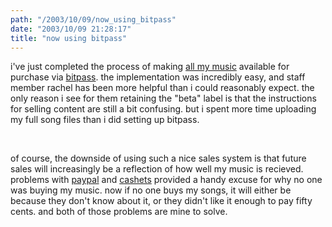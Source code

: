 ```yaml
---
path: "/2003/10/09/now_using_bitpass" 
date: "2003/10/09 21:28:17" 
title: "now using bitpass" 
---
```

<p>i've just completed the process of making <a href="http://music.randomchaos.com/">all my music</a> available for purchase via <a href="http://www.bitpass.com/">bitpass</a>. the implementation was incredibly easy, and staff member rachel has been more helpful than i could reasonably expect. the only reason i see for them retaining the "beta" label is that the instructions for selling content are still a bit confusing. but i spent more time uploading my full song files than i did setting up bitpass.</p><br><p>of course, the downside of using such a nice sales system is that future sales will increasingly be a reflection of how well my music is recieved. problems with <a href="http://www.paypal.com/">paypal</a> and <a href="https://www.cashets.com/">cashets</a> provided a handy excuse for why no one was buying my music. now if no one buys my songs, it will either be because they don't know about it, or they didn't like it enough to pay fifty cents. and both of those problems are mine to solve.</p>